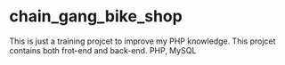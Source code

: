 # chain_gang_bike_shop
This is just a training projcet to improve my PHP knowledge.
This projcet contains both frot-end and back-end.
PHP, MySQL
